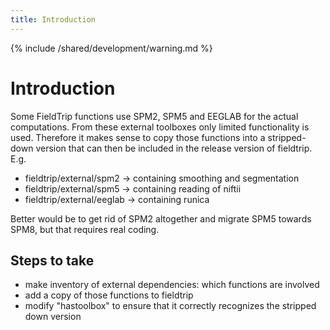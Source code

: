 ```yaml
---
title: Introduction
---
```


{% include /shared/development/warning.md %}

# Introduction

Some FieldTrip functions use SPM2, SPM5 and EEGLAB for the actual computations. From these external toolboxes only limited functionality is used. Therefore it makes sense to copy those functions into a stripped-down version that can then be included in the release version of fieldtrip. E.g.

- fieldtrip/external/spm2 -> containing smoothing and segmentation
- fieldtrip/external/spm5 -> containing reading of niftii
- fieldtrip/external/eeglab -> containing runica

Better would be to get rid of SPM2 altogether and migrate SPM5 towards SPM8, but that requires real coding.

## Steps to take

- make inventory of external dependencies: which functions are involved
- add a copy of those functions to fieldtrip
- modify "hastoolbox" to ensure that it correctly recognizes the stripped down version
